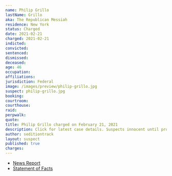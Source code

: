 ```yaml
---
name: Philip Grillo
lastName: Grillo
aka: The Republican Messiah
residence: New York
status: Charged
date: 2021-02-21
charged: 2021-02-21
indicted:
convicted: 
sentenced: 
dismissed: 
deceased:
age: 46
occupation:
affiliations:
jurisdiction: Federal
image: /images/preview/philip-grillo.jpg
suspect: philip-grillo.jpg
booking:
courtroom:
courthouse:
raid:
perpwalk:
quote:
title: Philip Grillo charged on February 21, 2021
description: Click for latest case details. Suspects innocent until proven guilty.
author: seditiontrack
layout: suspect
published: true
charges:
---
```

- [News Report](https://queenseagle.com/all/queens-gop-district-leader-arrested-for-role-in-capitol-insurrection)
- [Statement of Facts](https://www.justice.gov/usao-dc/case-multi-defendant/file/1371396/download)
